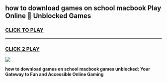 
## how to download games on school macbook Play Online 👋 Unblocked Games
<h3>
<a href="https://news.freeplayer.one?title=how_to_download_games_on_school_macbook&ref=17GH">CLICK TO PLAY</a></h3>
<hr>

<h3>
<a href="https://news.freeplayer.one?title=how_to_download_games_on_school_macbook&ref=17GH">CLICK 2 PLAY</a>
  
</h3>

<a href="https://news.freeplayer.one?title=how_to_download_games_on_school_macbook&ref=17GH/"><img src="https://clearcache.store/games.png"></a>


**how to download games on school macbook games unblocked: Your Gateway to Fun and Accessible Online Gaming**
